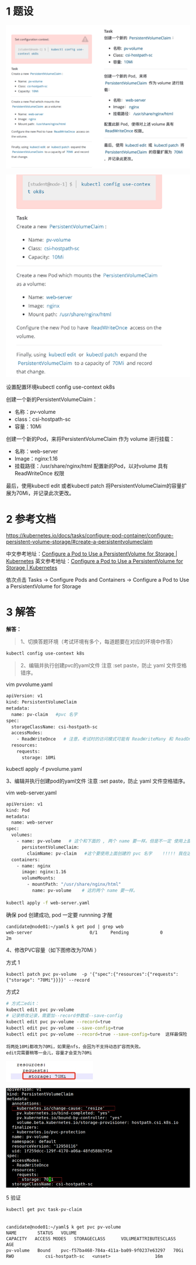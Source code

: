 
# 1 题设

![](image/13cka20240429174739.png)


![](image/1870449-20230918131816256-1716520292.png)

设置配置环境kubectl config use-context ok8s

创建一个新的PersistentVolumeClaim：
- 名称：pv-volume
- class：csi-hostpath-sc
- 容量：10Mi

创建一个新的Pod，来将PersistentVolumeClaim 作为
volume 进行挂载：
- 名称：web-server
- Image：nginx:1.16
- 挂载路径：/usr/share/nginx/html
配置新的Pod，以对volume 具有ReadWriteOnce 权限  

最后，使用kubectl edit 或者kubectl patch 将PersistentVolumeClaim的容量扩展为70Mi，并记录此次更改。


# 2 参考文档 

https://kubernetes.io/docs/tasks/configure-pod-container/configure-persistent-volume-storage/#create-a-persistentvolumeclaim

中文参考地址：[Configure a Pod to Use a PersistentVolume for Storage | Kubernetes](https://kubernetes.io/zh-cn/docs/tasks/configure-pod-container/configure-persistent-volume-storage/)
英文参考地址：[Configure a Pod to Use a PersistentVolume for Storage | Kubernetes](https://kubernetes.io/docs/tasks/configure-pod-container/configure-persistent-volume-storage/)

依次点击 Tasks → Configure Pods and Containers → Configure a Pod to Use a PersistentVolume for Storage

# 3 解答

**解答：**

> 1、切换答题环境（考试环境有多个，每道题要在对应的环境中作答）

```bash
kubectl config use-context k8s
```

> 2、编辑并执行创建pvc的yaml文件
注意 :set paste，防止 yaml 文件空格错序。

vim pvvolume.yaml

```bash
apiVersion: v1
kind: PersistentVolumeClaim
metadata:
  name: pv-claim   #pvc 名字
spec:
  storageClassName: csi-hostpath-sc
  accessModes:
    - ReadWriteOnce   # 注意，考试时的访问模式可能有 ReadWriteMany 和 ReadOnlyMany 和 ReadWriteOnce，根据题目要求写。
  resources:
    requests:
      storage: 10Mi
```

kubectl apply -f pvvolume.yaml


3、编辑并执行创建pod的yaml文件
注意 :set paste，防止 yaml 文件空格错序。

vim web-server.yaml

```bash
apiVersion: v1
kind: Pod
metadata:
  name: web-server
spec:
  volumes:
    - name: pv-volume   # 这个和下面的 , 两个 name 要一样。但是不一定 使用上面创建的 pvc 名字
      persistentVolumeClaim:
        claimName: pv-claim   #这个要使用上面创建的 pvc 名字    !!!!! 我在这里出错了 
  containers:
    - name: nginx
      image: nginx:1.16   
      volumeMounts:
        - mountPath: "/usr/share/nginx/html"
          name: pv-volume    # 这的两个 name 要一样。
 
kubectl apply -f web-server.yaml
```

确保 pod 创建成功,  pod 一定要 runnning 才醒 
```
candidate@node01:~/yaml$ k get pod | grep web
web-server                      0/1     Pending            0                    2m

```

4、修改PVC容量（如下图修改为70Mi ）


方式 1
```
kubectl patch pvc pv-volume  -p '{"spec":{"resources":{"requests":{"storage": "70Mi"}}}}' --record
```

方式2 

```bash
# 方式二edit：
kubectl edit pvc pv-volume 
# 记录修改记录，需要加--record参数或--save-config
kubectl edit pvc pv-volume --record=true 
kubectl edit pvc pv-volume --save-config=true
kubectl edit pvc pv-volume --record=true --save-config=ture  这样最保险 

将两处10Mi都改为70Mi，如果是nfs，会因为不支持动态扩容而失败。
edit完需要稍等一会儿，容量才会变为70Mi

```

![](image/19cka20240430114349.jpg)

![](image/1870449-20230918131842254-605620678.png)

5 验证

```shell
kubectl get pvc task-pv-claim


candidate@node01:~/yaml$ k get pvc pv-volume
NAME        STATUS   VOLUME                                     CAPACITY   ACCESS MODES   STORAGECLASS      VOLUMEATTRIBUTESCLASS   AGE
pv-volume   Bound    pvc-f57ba468-784a-411a-ba09-9f0237e63297   70Gi       RWO            csi-hostpath-sc   <unset>                 16m

```




